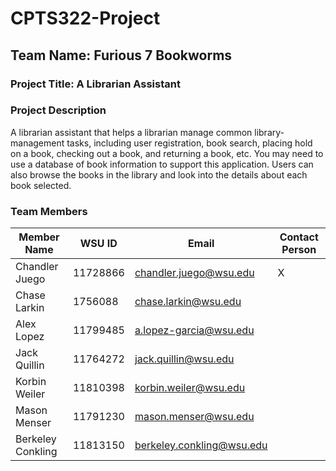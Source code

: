 # CPTS322-Project

## Team Name: Furious 7 Bookworms
### Project Title: A Librarian Assistant
### Project Description
A librarian assistant that helps a librarian manage common
library-management tasks, including user registration, book search, placing hold on a
book, checking out a book, and returning a book, etc. You may need to use a database
of book information to support this application. Users can also browse the books in the
library and look into the details about each book selected.

### Team Members
| Member Name | WSU ID | Email | Contact Person |
|----------|----------|----------| ----------|
| Chandler Juego | 11728866 | chandler.juego@wsu.edu | X
| Chase Larkin | 1756088 | chase.larkin@wsu.edu |
| Alex Lopez | 11799485 | a.lopez-garcia@wsu.edu  |
| Jack Quillin | 11764272 | jack.quillin@wsu.edu |
| Korbin Weiler | 11810398 | korbin.weiler@wsu.edu |
| Mason Menser | 11791230 | mason.menser@wsu.edu |
| Berkeley Conkling | 11813150 | berkeley.conkling@wsu.edu |